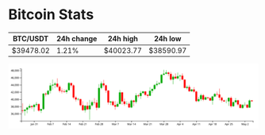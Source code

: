 # Bitcoin Stats

BTC/USDT|24h change|24h high|24h low|
|---|---|---|---|
|$39478.02|1.21%|$40023.77|$38590.97|

<img src="./chart.svg">
